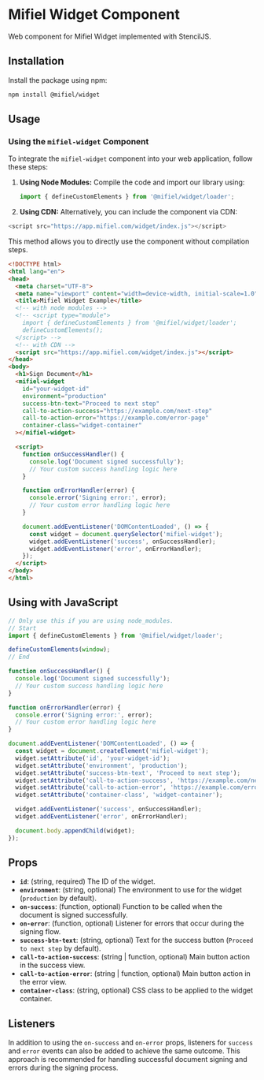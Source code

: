 # Mifiel Widget Component

Web component for Mifiel Widget implemented with StencilJS.

## Installation

Install the package using npm:

```bash
npm install @mifiel/widget
```

## Usage

### Using the `mifiel-widget` Component

To integrate the `mifiel-widget` component into your web application, follow these steps:

1. **Using Node Modules:**
   Compile the code and import our library using:
   ```javascript
   import { defineCustomElements } from '@mifiel/widget/loader';
   ```

2. **Using CDN:**
  Alternatively, you can include the component via CDN:
  ```javascript
  <script src="https://app.mifiel.com/widget/index.js"></script>
  ```
  This method allows you to directly use the component without compilation steps.


```html
<!DOCTYPE html>
<html lang="en">
<head>
  <meta charset="UTF-8">
  <meta name="viewport" content="width=device-width, initial-scale=1.0">
  <title>Mifiel Widget Example</title>
  <!-- with node modules -->
  <!-- <script type="module">
    import { defineCustomElements } from '@mifiel/widget/loader';
    defineCustomElements();
  </script> -->
  <!-- with CDN -->
  <script src="https://app.mifiel.com/widget/index.js"></script>
</head>
<body>
  <h1>Sign Document</h1>
  <mifiel-widget
    id="your-widget-id"
    environment="production"
    success-btn-text="Proceed to next step"
    call-to-action-success="https://example.com/next-step"
    call-to-action-error="https://example.com/error-page"
    container-class="widget-container"
  ></mifiel-widget>

  <script>
    function onSuccessHandler() {
      console.log('Document signed successfully');
      // Your custom success handling logic here
    }

    function onErrorHandler(error) {
      console.error('Signing error:', error);
      // Your custom error handling logic here
    }

    document.addEventListener('DOMContentLoaded', () => {
      const widget = document.querySelector('mifiel-widget');
      widget.addEventListener('success', onSuccessHandler);
      widget.addEventListener('error', onErrorHandler);
    });
  </script>
</body>
</html>
```

## Using with JavaScript

```javascript
// Only use this if you are using node_modules.
// Start
import { defineCustomElements } from '@mifiel/widget/loader';

defineCustomElements(window);
// End

function onSuccessHandler() {
  console.log('Document signed successfully');
  // Your custom success handling logic here
}

function onErrorHandler(error) {
  console.error('Signing error:', error);
  // Your custom error handling logic here
}

document.addEventListener('DOMContentLoaded', () => {
  const widget = document.createElement('mifiel-widget');
  widget.setAttribute('id', 'your-widget-id');
  widget.setAttribute('environment', 'production');
  widget.setAttribute('success-btn-text', 'Proceed to next step');
  widget.setAttribute('call-to-action-success', 'https://example.com/next-step');
  widget.setAttribute('call-to-action-error', 'https://example.com/error-page');
  widget.setAttribute('container-class', 'widget-container');

  widget.addEventListener('success', onSuccessHandler);
  widget.addEventListener('error', onErrorHandler);

  document.body.appendChild(widget);
});

```

## Props

- **`id`**: (string, required) The ID of the widget.
- **`environment`**: (string, optional) The environment to use for the widget (`production` by default).
- **`on-success`**: (function, optional) Function to be called when the document is signed successfully.
- **`on-error`**: (function, optional) Listener for errors that occur during the signing flow.
- **`success-btn-text`**: (string, optional) Text for the success button (`Proceed to next step` by default).
- **`call-to-action-success`**: (string | function, optional) Main button action in the success view.
- **`call-to-action-error`**: (string | function, optional) Main button action in the error view.
- **`container-class`**: (string, optional) CSS class to be applied to the widget container.

## Listeners

In addition to using the `on-success` and `on-error` props, listeners for `success` and `error` events can also be added to achieve the same outcome. This approach is recommended for handling successful document signing and errors during the signing process.
